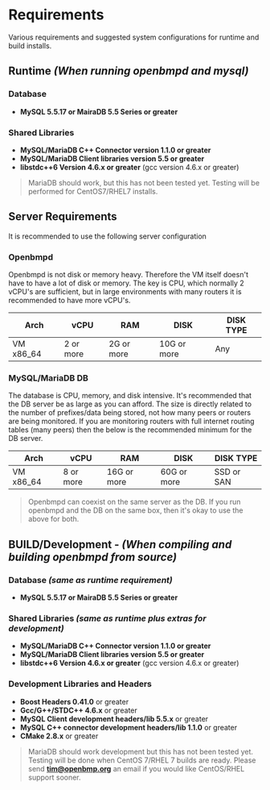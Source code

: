 
Requirements
============
Various requirements and suggested system configurations for runtime and build installs. 

Runtime *(When running openbmpd and mysql)*
-----------------------------------------

### Database
* **MySQL 5.5.17 or MairaDB 5.5 Series or greater**

### Shared Libraries
* **MySQL/MariaDB C++ Connector version 1.1.0 or greater** 
* **MySQL/MariaDB Client libraries version 5.5 or greater**
* **libstdc++6 Version 4.6.x or greater**  (gcc version 4.6.x or greater)

> MariaDB should work, but this has not been tested yet.  Testing will be performed for CentOS7/RHEL7 installs.

Server Requirements
-------------------
It is recommended to use the following server configuration


### Openbmpd 
Openbmpd is not disk or memory heavy.  Therefore the VM itself doesn't have to have a lot of disk or memory.  The key is CPU, which normally 2 vCPU's are sufficient, but in large environments with many routers it is recommended to have more vCPU's. 

| Arch      | vCPU      | RAM        | DISK        | DISK TYPE |
| --------- | --------- | ---------- | ----------- | ----------| 
| VM x86_64 | 2 or more | 2G or more | 10G or more | Any       |

### MySQL/MariaDB DB
The database is CPU, memory, and disk intensive. It's recommended that the DB server be as large as you can afford.  The size is directly related to the number of prefixes/data being stored, not how many peers or routers are being monitored. If you are monitoring routers with full internet routing tables (many peers) then the below is the recommended minimum for the DB server. 

| Arch      | vCPU      | RAM         | DISK        | DISK TYPE  |
| --------- | --------- | ----------- | ----------- | -----------| 
| VM x86_64 | 8 or more | 16G or more | 60G or more | SSD or SAN |

>  Openbmpd can coexist on the same server as the DB.  If you run openbmpd and the DB on the same box, then it's okay to use the above for both.  


BUILD/Development - *(When compiling and building openbmpd from source)*
--------------------------------------------------------------------

### Database *(same as runtime requirement)*
* **MySQL 5.5.17 or MairaDB 5.5 Series or greater**

### Shared Libraries *(same as runtime plus extras for development)*
* **MySQL/MariaDB C++ Connector version 1.1.0 or greater** 
* **MySQL/MariaDB Client libraries version 5.5 or greater**
* **libstdc++6 Version 4.6.x or greater**  (gcc version 4.6.x or greater)

### Development Libraries and Headers
* **Boost Headers 0.41.0** or greater
* **Gcc/G++/STDC++ 4.6.x** or greater
* **MySQL Client development headers/lib 5.5.x** or greater
* **MySQL C++ connector development headers/lib 1.1.0** or greater
* **CMake 2.8.x** or greater

> MariaDB should work development but this has not been tested yet.  Testing will be done
> when CentOS 7/RHEL 7 builds are ready.  Please send **tim@openbmp.org** an email if you would like CentOS/RHEL support sooner.  

